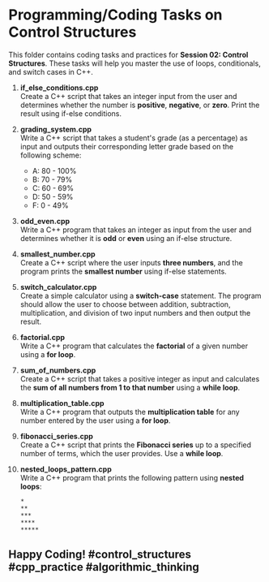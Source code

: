 # Programming/Coding Tasks on Control Structures

This folder contains coding tasks and practices for **Session 02: Control Structures**. These tasks will help you master the use of loops, conditionals, and switch cases in C++.

1. **if_else_conditions.cpp**  
   Create a C++ script that takes an integer input from the user and determines whether the number is **positive**, **negative**, or **zero**. Print the result using if-else conditions.
   
2. **grading_system.cpp**  
   Write a C++ script that takes a student's grade (as a percentage) as input and outputs their corresponding letter grade based on the following scheme:
   - A: 80 - 100%
   - B: 70 - 79%
   - C: 60 - 69%
   - D: 50 - 59%
   - F: 0 - 49%
   
3. **odd_even.cpp**  
   Write a C++ program that takes an integer as input from the user and determines whether it is **odd** or **even** using an if-else structure.

4. **smallest_number.cpp**  
   Create a C++ script where the user inputs **three numbers**, and the program prints the **smallest number** using if-else statements.

5. **switch_calculator.cpp**  
   Create a simple calculator using a **switch-case** statement. The program should allow the user to choose between addition, subtraction, multiplication, and division of two input numbers and then output the result.

6. **factorial.cpp**  
   Write a C++ program that calculates the **factorial** of a given number using a **for loop**.

7. **sum_of_numbers.cpp**  
   Create a C++ script that takes a positive integer as input and calculates the **sum of all numbers from 1 to that number** using a **while loop**.

9. **multiplication_table.cpp**  
   Write a C++ program that outputs the **multiplication table** for any number entered by the user using a **for loop**.

10. **fibonacci_series.cpp**  
    Create a C++ script that prints the **Fibonacci series** up to a specified number of terms, which the user provides. Use a **while loop**.

11. **nested_loops_pattern.cpp**  
    Write a C++ program that prints the following pattern using **nested loops**:
    ```
    *
    **
    ***
    ****
    *****
    ```



## Happy Coding! #control_structures #cpp_practice #algorithmic_thinking
